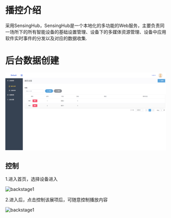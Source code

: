 # 播控介绍

采用SensingHub，SensingHub是一个本地化的多功能的Web服务，主要负责同一场所下的所有智能设备的基础设置管理、设备下的多媒体资源管理、设备中应用软件实时事件的分发以及对应的数据收集.

# 后台数据创建
![backstage1](/Docs/bokong/images/backstage/5.png)
## 控制
1.进入首页，选择设备进入

<img style="width:200px" class="right" src="https://sensingstore.oss-cn-shanghai.aliyuncs.com/Troncell/Knowledge/Docs/bokong/images/backstage/14.png" alt="backstage1" />


2.进入后，点击控制该展项后，可随意控制播放内容

<img style="width:200px" class="right" src="https://sensingstore.oss-cn-shanghai.aliyuncs.com/Troncell/Knowledge/Docs/bokong/images/backstage/15.png" alt="backstage1" />

